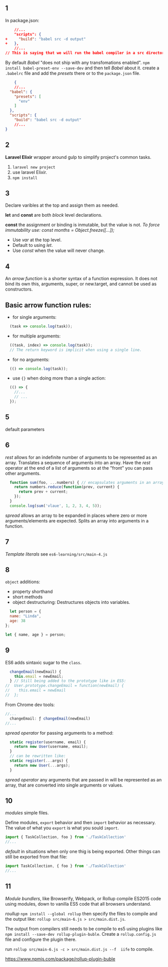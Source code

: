 ## 1

In package.json:

```json
    //...
    "scripts": {
+     "build": "babel src -d output"
+   },
    //...
// This is saying that we will run the babel compiler in a src directory.  -d is an option for the output directory.
```

By default _Babel_ "does not ship with any transfomations enabled".  `npm install babel-preset-env --save-dev` and then tell _Babel_ about it.  create a `.babelrc` file and add the _presets_ there or to the `package.json` file.

```json
    {
    //...
  "babel": {
    "presets": [
      "env"
    ]
  },
  "scripts": {
    "build": "babel src -d output"
    //...
}
```

## 2

**Laravel Elixir** wrapper around gulp to simplify project's common tasks.

1. `laravel new project`
2. use laravel Elixir.
3. `npm install`

## 3

Declare varibles at the top and assign them as needed.

**let** and **const** are both _block_ level declarations.

**const** the assignment or binding is inmutable, but the value is not. _To force immutability use: const months = Object.freeze([...]);_

- Use _var_ at the top level.
- Default to using _let_.
- Use _const_ when the value will never change.

## 4

An _arrow function_ is a shorter syntax of a function expression.  It does not bind its own this, arguments, super, or new.target, and cannot be used as constructors.

Basic arrow function rules:
---

- for single arguments:

```js
  (task => console.log(task));
```

- for multiple arguments:

```js
  ((task, index) => console.log(task));
  // The return keyword is implicit when using a single line.
```

- for no arguments:

```js
  (() => console.log(task));
```

- use `{}` when doing more than a single action:

```js
  (() => {
    //...
    // ...
  });
```

## 5

default parameters

## 6

_rest_ allows for an indefinite number of arguments to be represented as an array.  Translates a sequence of arguments into an array.
Have the _rest_ operator at the end of a list of arguments so at the "front" you can pass other arguments.

```javascript
  function sum(foo, ...numbers) { // encapsulates arguments in an array.
    return numbers.reduce(function(prev, current) {
      return prev + current;
    });
  }
  console.log(sum('vlaue', 1, 2, 3, 4, 5));
```

_spread_ allows an array to be expanded in places where zero or more arguments/elements are expected.  Splits an array into arguments in a function.

## 7

_Template literals_ see `es6-learning/src/main-4.js`

## 8

`object` additions:

 - property shorthand
 - short methods 
 - object destructuring: Destructures objects into variables.

```javascript
  let person = {
  name: "Linda",
  age: 38
};

let { name, age } = person;
```

## 9

ES6 adds sintaxic sugar to the `class`.

```javascript
  changeEmail(newEmail) {
    this.email = newEmail;
  } // Still being added to the prototype like in ES5:
//  User.prototype.changeEmail = function(newEmail) {
//    this.email = newEmail
//  };
```

From Chrome dev tools:

```javascript
//...
  changeEmail: ƒ changeEmail(newEmail)
//...
```

_spread operator_ for passing arguments to a method:

```javascript
  static register(username, email) {
    return new User(username, email);
  }
  // can be rewritten like:
  static register(...args) {
    return new User(...args);
  }
```

_spread operator_ any arguments that are passed in will be represented as an array, that are converted into single arguments or values.

## 10

_modules_ simple files.

Define modules, `export` behavior and then `import` behavior as necessary.
The value of what you `export` is what you sould `import`.

```javascript
import { TaskCollection, foo } from './TaskCollection'
//...
```

_default_ in situations when only one thig is being exported.  Other things can still be exported from that file:

```javascript
import TaskCollection, { foo } from './TaskCollection'
//...
```

## 11

_Module bundlers_, like Browserify, Webpack, or Rollup compile ES2015 code using modules, down to vanilla ES5 code that all browsers understand.

_roullup_ `npm install --global rollup` then specify the files to compile and the output like: `rollup src/main-6.js > src/main.dist.js`.

The output from compilers still needs to be compile to es5 using plugins like `npm install --save-dev rollup-plugin-buble`.  Create a `rollup.config.js` file and configure the plugin there.

run `rollup src/main-6.js -c > src/main.dist.js --f  iife` to compile. 

https://www.npmjs.com/package/rollup-plugin-buble
